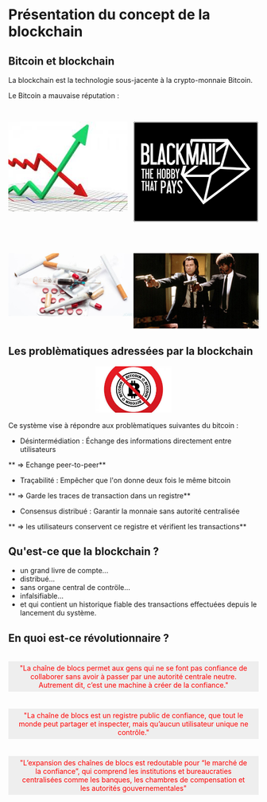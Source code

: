 # Présentation du concept de la blockchain

<!-- .slide: class="page-title" -->



## Bitcoin et blockchain

La blockchain est la technologie sous-jacente à la crypto-monnaie Bitcoin.

Le Bitcoin a mauvaise réputation :

<figure class="fragment" data-fragment-index="1" style="display: block; float: left; margin: 30px 0; width: 50%">
    <img src="ressources/fluctuation.jpeg" alt="fluctuation" style="margin: auto;"/>
</figure>

<figure class="fragment" data-fragment-index="2"  style="display: block; float: left; margin: 30px 0; width: 50%">
    <img src="ressources/blackmail.png" alt="chantage" style="margin: auto;"/>
</figure>

<figure class="fragment" data-fragment-index="3"  style="display: block; float: left; margin: 30px 0; width: 50%">
    <img src="ressources/drogue.jpg" alt="drogue" style="margin: auto;"/>
</figure>

<figure class="fragment" data-fragment-index="4"  style="display: block; float: left; margin: 30px 0; width: 50%">
    <img src="ressources/hitmen.jpg" alt="hitmen" style="margin: auto;"/>
</figure>




## Les problèmatiques adressées par la blockchain

<figure class="fragment" data-fragment-index="1"  style="display: block; margin: auto; width: 30%">
    <img src="ressources/not_bitcoin.jpeg" alt="not-bitcoin"/>
</figure>

<!-- .element class="fragment" data-fragment-index="2" -->
Ce système vise à répondre aux problèmatiques suivantes du bitcoin :


<!-- .element class="fragment" data-fragment-index="2" -->
- Désintermédiation : Échange des informations directement entre utilisateurs 

<!-- .element class="fragment" data-fragment-index="3" -->
** => Echange peer-to-peer**

<!-- .element class="fragment" data-fragment-index="2" -->
- Traçabilité : Empêcher que l'on donne deux fois le même bitcoin

<!-- .element class="fragment" data-fragment-index="4" -->
** => Garde les traces de transaction dans un registre**

<!-- .element class="fragment" data-fragment-index="2" -->
- Consensus distribué : Garantir la monnaie sans autorité centralisée

<!-- .element class="fragment" data-fragment-index="5" -->
** => les utilisateurs conservent ce registre et vérifient les transactions**



## Qu'est-ce que la blockchain ?

- un grand livre de compte...
- distribué...
- sans organe central de contröle...
- infalsifiable...
- et qui contient un historique fiable des transactions effectuées depuis le lancement du système.



## En quoi est-ce révolutionnaire ?

</br>

<div class="fragment" data-fragment-index="1" style="background-color: #EEEEEE; color: red; padding: 5px 20px; text-align:center">
  "La chaîne de blocs permet aux gens qui ne se font pas confiance de collaborer 
  sans avoir à passer par une autorité centrale neutre. Autrement dit, c’est une machine à créer de la confiance."
</div>
 
</br>
</br>

<div class="fragment" data-fragment-index="2" style="background-color: #EEEEEE; color: red; padding: 5px 20px; text-align:center">
  "La chaîne de blocs est un registre public de confiance, que tout le monde peut partager et inspecter, mais qu’aucun utilisateur unique ne contrôle."
</div>

</br>
</br>

<div class="fragment" data-fragment-index="3" style="background-color: #EEEEEE; color: red; padding: 5px 20px; text-align:center">
  "L’expansion des chaînes de blocs est redoutable pour “le marché de la confiance”, qui comprend les institutions et bureaucraties centralisées comme les banques, les chambres de compensation et les autorités gouvernementales"
</div>



